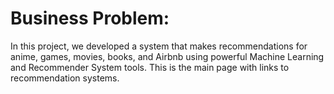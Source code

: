 # Business Problem:

In this project, we developed a system that makes recommendations for anime, games, movies, books, and Airbnb using powerful Machine Learning and Recommender System tools.
This is the main page with links to recommendation systems.

